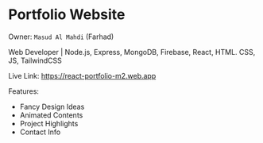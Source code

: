 # Portfolio Website
Owner: `Masud Al Mahdi` (Farhad)

Web Developer | Node.js, Express, MongoDB, Firebase, React, HTML. CSS, JS, TailwindCSS

Live Link: https://react-portfolio-m2.web.app

Features:

- Fancy Design Ideas
- Animated Contents
- Project Highlights
- Contact Info